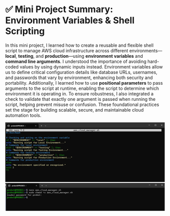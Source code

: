 # ✅ Mini Project Summary: Environment Variables & Shell Scripting

In this mini project, I learned how to create a reusable and flexible shell script to manage AWS cloud infrastructure across different environments—**local**, **testing**, and **production**—using **environment variables** and **command line arguments**. I understood the importance of avoiding hard-coded values by using dynamic inputs instead. Environment variables allow us to define critical configuration details like database URLs, usernames, and passwords that vary by environment, enhancing both security and portability. Additionally, I learned how to use **positional parameters** to pass arguments to the script at runtime, enabling the script to determine which environment it is operating in. To ensure robustness, I also integrated a check to validate that exactly one argument is passed when running the script, helping prevent misuse or confusion. These foundational practices set the stage for building scalable, secure, and maintainable cloud automation tools.

![Script](img/script.jpg)
![Permission](img/script-permission.jpg)